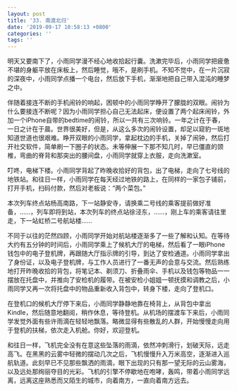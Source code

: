 ```yaml
---
layout: post
title: '33. 南渡北归'
date: '2019-09-17 10:58:13 +0800'
categories: ''
tags: ''
---
```


明天又要南下了，小雨同学漫不经心地收拾起行囊。洗漱完毕后，小雨同学把疲惫不堪的身躯平放在床板上，然后睡觉，哦不，是刷手机。不知不觉中，在一片沉寂的深夜中，小雨同学点播一个电台，然后放下手机，渐渐地把自己带入混沌的睡梦之中。



伴随着接连不断的手机闹铃的响起，困顿中的小雨同学睁开了朦胧的双眼。闹铃为什么要接连不断呢？因为小雨同学担心自己无法起床，便设置了两个起床闹铃，外加一个iPhone自带的bedtime的闹铃，所以一共有三次响铃。一年之计在于春，一日之计在于晨。世界很美好，但是，从这么多次的闹铃设置，却足以窥豹一斑地知道世道也很艰难。睁开双眼的小雨同学，拿起枕边的手机，关掉了闹钟，然后打开社交软件，简单刷一下圈子的状态。未等伸展一下那不知几时，早已僵直的颈椎，弯曲的脊背和那突出的腰间盘，小雨同学就穿上衣服，走向洗漱室。



叮咚，电梯下楼。小雨同学背起了昨晚收拾好的背包，出了电梯，走向了七号线的地铁站。和往日一样，小雨同学在每天经过地铁的路上，在同样的一家包子铺前，打开手机，扫码付款，然后对老板说：“两个菜包。”



本次列车终点站杨高南路，下一站静安寺，请换乘二号线的乘客提前做好准备，……，列车即将到站，本次列车的终点站徐泾东，……，刚上车的乘客请往里走，下一站虹桥二号航站楼……



不同于以往的茫然四顾，小雨同学开始对航站楼逐渐多了一些了解和认知。在等待大约有五分钟的时间后，小雨同学乘上了候机大厅的电梯，然后看了一眼iPhone钱包中的电子登机牌，再跟随大厅指示牌的引导，到达了安检通道。小雨同学拿出了身份证，以及电子登机牌，与工作人员进行了一番无声的会意与交流。然后熟练地打开昨晚收拾的背包，将笔记本、剃须刀、折叠雨伞、手机以及钱包等物品一一摆放在托盘中，并推向了安检机的履带。在被安检小姐姐一顿抚摸和调教之后，小雨同学又再一次将托盘中的物品重新收入背包中，转身下楼，走向了登机口。



在登机口的候机大厅停下来后，小雨同学静静地靠在椅背上，从背包中拿出Kindle，然后随意地翻阅，稍作休息，等待登机。从机场的摆渡车下来后，小雨同学发觉外面有些许雨滴在轻轻地飘落。略微显得有些散乱的人群，开始慢慢走向用于登机的扶梯，依次走入机舱。你好，欢迎登机。



和往日一样，飞机完全没有在意这些坠落的雨滴，依然冲刺滑行，划破天际，远走高飞。在黑黑的云雾中轻微的摆动几次之后，飞机慢慢升入万米高空，逐渐进入巡航轨道。此刻早已不见那些飘洒的雨滴，眼下出现的只有那一望无际的云山雾海，以及远处那绚丽夺目的光彩。飞机的引擎不停歇地在咆哮，轰鸣，带着小雨同学远离，远离这座熟悉而又陌生的城市，向着南方，一直向着南方远去。
